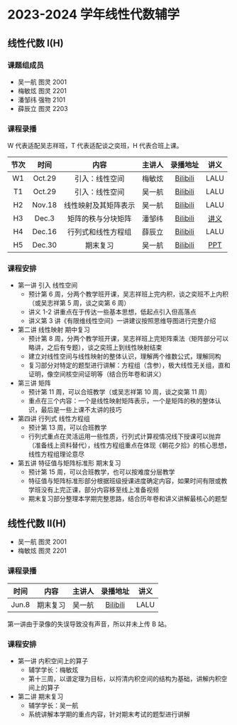 # 2023-2024 学年线性代数辅学

## 线性代数 I(H)

### 课题组成员

- 吴一航 图灵 2001
- 梅敏炫 图灵 2201
- 潘邹纬 强物 2101
- 薛辰立 图灵 2203

### 课程录播

W 代表适配吴志祥班，T 代表适配谈之奕班，H 代表合班上课。

| 节次  |  时间  |         内容         | 主讲人 |                         录播地址                         |                讲义                |
| :---: | :----: | :------------------: | :----: | :------------------------------------------------------: | :--------------------------------: |
|  W1   | Oct.29 |    引入：线性空间    | 梅敏炫 | [Bilibili](https://www.bilibili.com/video/BV1qz4y1A7h7/) |                LALU                |
|  T1   | Oct.29 |    引入：线性空间    | 吴一航 | [Bilibili](https://www.bilibili.com/video/BV1iG411X7Bv)  |                LALU                |
|  H2   | Nov.18 | 线性映射及其矩阵表示 | 吴一航 | [Bilibili](https://www.bilibili.com/video/BV1ZC4y1j7kL/) |                LALU                |
|  H3   | Dec.3  |  矩阵的秩与分块矩阵  | 潘邹纬 | [Bilibili](https://www.bilibili.com/video/BV1YC4y197u1/) |      [讲义](./lalu/lecH3.pdf)      |
|  H4   | Dec.16 |  行列式和线性方程组  | 薛辰立 | [Bilibili](https://www.bilibili.com/video/BV1me411B7AX/) |                LALU                |
|  H5   | Dec.30 |       期末复习       | 吴一航 | [Bilibili](https://www.bilibili.com/video/BV1qT4y1p7ZA/) | [PPT](./lalu/LALU_23fa_review.pdf) |

### 课程安排

- 第一讲 引入 线性空间
    - 预计第 6 周，分两个教学班开课，吴志祥班上完内积，谈之奕班不上内积（或吴志祥第 5 周，谈之奕第 6 周）
    - 讲义 1-2 讲重点在于传达一些基本思想，低起点引入但高落点
    - 讲义第 3 讲《有限维线性空间》一讲建议按照思维导图进行完整介绍
- 第二讲 线性映射 期中复习
    - 预计第 8 周，分两个教学班开课，吴志祥班上完矩阵乘法（矩阵部分可以略讲，之后有专题），谈之奕班上到线性映射结束
    - 建立对线性空间与线性映射的整体认识，理解两个维数公式，理解同构
    - 复习部分对特定的题型进行讲解：方程组（含参），极大线性无关组，直和证明，像空间核空间证明等（结合历年卷和讲义）
- 第三讲 矩阵
    - 预计第 11 周，可以合班教学（或吴志祥第 10 周，谈之奕第 11 周）
    - 重点在三个内容：一个是线性映射矩阵表示，一个是矩阵的秩的整体认识，最后是一些上课不太讲的技巧
- 第四讲 行列式 线性方程组
    - 预计第 13 周，可以合班教学
    - 行列式重点在灵活运用一些性质，行列式计算视情况线下授课可以抛弃（准备线上资料替代），线性方程组重点在体现《朝花夕拾》的核心思想，线性方程组理论意尽
- 第五讲 特征值与矩阵标准形 期末复习
    - 预计第 15 周，可以合班教学，也可以按难度分层教学
    - 特征值与矩阵标准形部分根据班级授课进度确定内容，如果时间有限或教学班没有上完正课，部分内容移至线上准备视频
    - 期末复习部分整理本学期完整思路，结合历年卷和讲义讲解最核心的题型

## 线性代数 II(H)

- 吴一航 图灵 2001
- 梅敏炫 图灵 2201

### 课程录播

| 时间  |   内容   | 主讲人 |                         录播地址                         | 讲义  |
| :---: | :------: | :----: | :------------------------------------------------------: | :---: |
| Jun.8 | 期末复习 | 吴一航 | [Bilibili](https://www.bilibili.com/video/BV1wz42187Yy/) | LALU  |

第一讲由于录像的失误导致没有声音，所以并未上传 B 站。

### 课程安排

- 第一讲 内积空间上的算子
    - 辅学学长：梅敏炫
    - 第十三周，以谱定理为目标，以捋清内积空间的结构为基础，讲解内积空间上的算子
- 第二讲 期末复习
    - 辅学学长：吴一航
    - 系统讲解本学期的重点内容，针对期末考试的题型进行讲解
